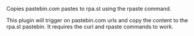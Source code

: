 Copies pastebin.com pastes to rpa.st using the rpaste command.

This plugin will trigger on pastebin.com urls and copy the content to the
rpa.st pastebin.  It requires the curl and rpaste commands to work.

